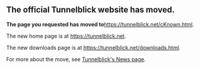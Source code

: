 ## The official Tunnelblick website has moved. ##

**The page you requested has moved to**<a href='https://tunnelblick.net/cKnown.html'><a href='https://tunnelblick.net/cKnown.html'>https://tunnelblick.net/cKnown.html</a></a>.

The new home page is at <a href='https://tunnelblick.net'><a href='https://tunnelblick.net'>https://tunnelblick.net</a></a>.

The new downloads page is at <a href='https://tunnelblick.net/downloads.html'><a href='https://tunnelblick.net/downloads.html'>https://tunnelblick.net/downloads.html</a></a>.

For more about the move, see <a href='https://tunnelblick.net/cNews.html#2015-07-23'>Tunnelblick's News page</a>.
